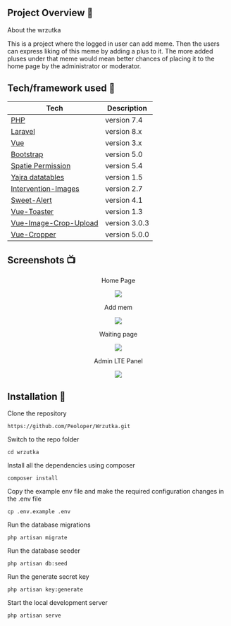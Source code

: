 
## Project Overview 🎉
About the wrzutka 

This is a project where the logged in user can add meme. Then the users can express liking of this meme by adding a plus to it. The more added pluses under that meme would mean better chances of placing it to the home page by the administrator or moderator.

## Tech/framework used 🔧

| Tech                                                    | Description                              |
| ------------------------------------------------------- | ---------------------------------------- |
| [PHP](https://www.php.net/docs.php)                           | version 7.4   |
| [Laravel](https://laravel.com/docs/8.x/readme)                           | version 8.x   |
| [Vue](https://vuejs.org/guide/introduction.html)                           | version 3.x   |
| [Bootstrap](https://getbootstrap.com/docs/5.0/getting-started/introduction/)                           | version 5.0   |
| [Spatie Permission ](https://spatie.be/docs/laravel-permission/v5/introduction)                           | version 5.4   |
| [Yajra datatables](https://datatables.yajrabox.com/starter)                           | version 1.5   |
| [Intervention-Images](https://image.intervention.io/v2)                           | version 2.7   |
| [Sweet-Alert](https://github.com/realrashid/sweet-alert)                           | version 4.1   |
| [Vue-Toaster](https://www.npmjs.com/package/@meforma/vue-toaster/v/1.3.0)                           | version 1.3   |
| [Vue-Image-Crop-Upload](https://www.npmjs.com/package/vue-image-crop-upload)                           | version 3.0.3   |
| [Vue-Cropper](https://www.npmjs.com/package/vue-cropperjs)                           | version 5.0.0   |


## Screenshots 📺

<p align="center">
Home Page
</p>

<p align = "center">
<img src="https://user-images.githubusercontent.com/82052456/158614167-a706e33d-409f-45e2-8bf2-3c26b1ae8d60.PNG">
</p>


<p align="center">Add mem </p>

<p align="center">

<img src="https://user-images.githubusercontent.com/82052456/158614279-337e6b83-6043-4533-8bd8-52dbfd7ab822.PNG">
</p>


<p align="center">Waiting page </p>

<p align="center">

<img src="https://user-images.githubusercontent.com/82052456/158614297-e8b1bd81-3d79-4a93-8081-394d6dec29d2.PNG">
</p>

<p align="center">Admin LTE Panel </p>

<p align="center">

<img src="https://user-images.githubusercontent.com/82052456/158614312-15f1efe0-28e0-4c30-a594-b4bb01ab714b.PNG">
</p>

## Installation 💾
Clone the repository

    https://github.com/Peoloper/Wrzutka.git

Switch to the repo folder

    cd wrzutka

Install all the dependencies using composer

    composer install

Copy the example env file and make the required configuration changes in the .env file

    cp .env.example .env

Run the database migrations

    php artisan migrate

Run the database seeder

    php artisan db:seed

Run the generate secret key

    php artisan key:generate


Start the local development server

    php artisan serve

